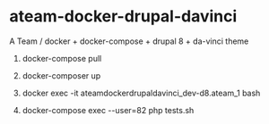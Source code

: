 # ateam-docker-drupal-davinci
A Team / docker + docker-compose + drupal 8 + da-vinci theme

1. docker-compose pull 

2. docker-composer up

3. docker exec -it ateamdockerdrupaldavinci_dev-d8.ateam_1 bash

3. docker-compose exec --user=82 php tests.sh